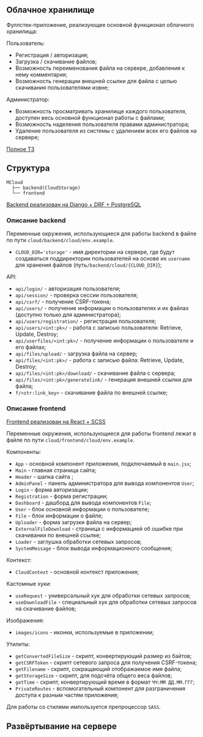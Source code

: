 ## Облачное хранилище

Фуллстек-приложение, реализующее основной функционал облачного хранилища:

Пользователь:
- Регистрация / авторизация;
- Загрузка / скачивание файлов;
- Возможность переименования файла на сервере, добавления к нему комментария;
- Возможность генерации внешней ссылки для файла с целью скачивания пользователями извне;

Администратор:
- Возможность просматривать хранилище каждого пользователя, доступен весь основной функционал работы с файлами;
- Возможность наделения пользователя правами администратора;
- Удаление пользователя из системы с удалением всех его файлов на сервере;

[Полное ТЗ](https://github.com/netology-code/fpy-diplom)

## Структура

```
MCloud 
  ├── backend(CloudStorage)
  └── frontend 
```

[Backend реализован на Django + DRF + PostgreSQL](/backend)

### Описание backend

Переменные окружения, использующиеся для работы backend в файле по пути `cloud/backend/cloud/env.example`.

- `CLOUD_DIR='storage'` - имя директории на сервере, где будут создаваться поддиректории пользователей на основе их `username` для хранения файлов (путь`/backend/cloud/{CLOUD_DIR}`);

API:

- `api/login/` - авторизация пользователя;
- `api/session/` - проверка сессии пользователя;
- `api/csrf/` - получение CSRF-токена;
- `api/users/` - получение информации о пользователях и их файлах (доступно только для администратора);
- `api/users/registration/` - регистрация пользователя;
- `api/users/<int:pk>/` - работа с записью пользователя: Retrieve, Update, Destroy;
- `api/userfiles/<int:pk>/` - получение информации о пользователе и его файлах;
- `api/files/upload/` - загрузка файла на сервер;
- `api/files/<int:pk>/` - работа с записью файла: Retrieve, Update, Destroy;
- `api/files/<int:pk>/download/` - скачивание файла с сервера;
- `api/files/<int:pk>/generatelink/` - генерация внешней ссылки для файла;
- `f/<str:link_key>` - скачивание файла по внешней ссылке;

### Описание frontend

[Frontend реализован на React + SCSS](/frontend)

Переменные окружения, использующиеся для работы frontend лежат в файле по пути `cloud/frontend/cloud/env.example`.

Компоненты:
- `App` - основной компонент приложения, подключаемый в `main.jsx`;
- `Main` - главная страница сайта;
- `Header` - шапка сайта ;
- `AdminPanel` - панель администратора для вывода компонентов `User`;
- `Login` - форма авторизации;
- `Registration` - форма регистрации;
- `Dashboard` - дашборд для вывода компонентов `File`;
- `User` - блок основной информации о пользователе;
- `File` - блок информации о файле;
- `Uploader` - форма загрузки файла на сервер;
- `ExternalFileDownload` - страница с информацией об ошибке при скачивании по внешней ссылке;
- `Loader` - заглушка обработки сетевых запросов;
- `SystemMessage` - блок вывода информационного сообщения;

Контекст:
- `CloudContext` - основной контекст приложения;

Кастомные хуки:
- `useRequest` - универсальный хук для обработки сетевых запросов;
- `useDownloadFile` - специальный хук для обработки сетевых запросов на скачивание файлов;

Изображения:
- `images/icons` - иконки, используемые в приложении;

Утилиты:
- `getConvertedFileSize` - скрипт, конвертирующий размер из байтов;
- `getCSRFToken` - скрипт сетевого запроса для получения CSRF-токена;
- `getFilename` - скрипт, сокращающий отображаемое имя файла;
- `getStorageSize` - скрипт, для подсчёта общего веса файлов;
- `getTime` - скрипт, конвертирующий время в формат `ЧЧ:ММ ДД.ММ.ГГГ`;
- `PrivateRoutes` - вспомогательный компонент для разграничения доступа к разным частям приложения;

Для работы со стилями импользуется препроцессор `SASS`.

## Развёртывание на сервере